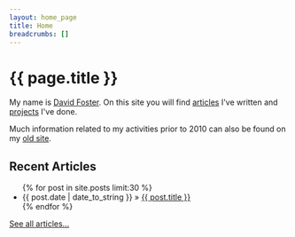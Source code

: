 ```yaml
---
layout: home_page
title: Home
breadcrumbs: []
---
```

<h1>{{ page.title }}</h1>

My name is [David Foster]. On this site you will find [articles] I've written
and [projects] I've done.

Much information related to my activities prior to 2010 can also be found on 
my [old site].

[David Foster]: /about/
[projects]: /projects/
[articles]: /articles/
[old site]: /prism/

## Recent Articles

<ul class="x-posts">
  {% for post in site.posts limit:30 %}
    <li><span>{{ post.date | date_to_string }}</span> &raquo; <a href="{{ BASE_PATH }}{{ post.url }}">{{ post.title }}</a></li>
  {% endfor %}
</ul>
<a href="/articles/">See all articles...</a>
